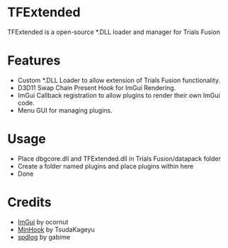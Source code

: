 # TFExtended
TFExtended is a open-source *.DLL loader and manager for Trials Fusion
# Features
- Custom *.DLL Loader to allow extension of Trials Fusion functionality.
- D3D11 Swap Chain Present Hook for ImGui Rendering.
- ImGui Callback registration to allow plugins to render their own ImGui code.
- Menu GUI for managing plugins.
# Usage
- Place dbgcore.dll and TFExtended.dll in Trials Fusion/datapack folder
- Create a folder named plugins and place plugins within here
- Done
# Credits
- [ImGui](https://github.com/ocornut/imgui) by ocornut
- [MinHook](https://github.com/TsudaKageyu/minhook) by TsudaKageyu
- [spdlog](https://github.com/gabime/spdlog) by gabime
